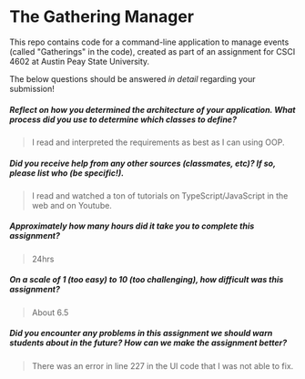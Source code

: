 # The Gathering Manager

This repo contains code for a command-line application to manage events (called "Gatherings" in the code), created as part of an assignment for CSCI 4602 at Austin Peay State University.

The below questions should be answered _in detail_ regarding your submission!

##### Reflect on how you determined the architecture of your application. What process did you use to determine which classes to define? #####
> I read and interpreted the requirements as best as I can using OOP.


##### Did you receive help from any other sources (classmates, etc)? If so, please list who (be specific!). #####
> I read and watched a ton of tutorials on TypeScript/JavaScript in the web and on Youtube.


##### Approximately how many hours did it take you to complete this assignment? #####
> 24hrs


##### On a scale of 1 (too easy) to 10 (too challenging), how difficult was this assignment? #####
> About 6.5


##### Did you encounter any problems in this assignment we should warn students about in the future? How can we make the assignment better? #####
> There was an error in line 227 in the UI code that I was not able to fix.

